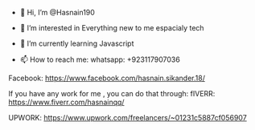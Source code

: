 - 👋 Hi, I’m @Hasnain190
- 👀 I’m interested in Everything new to me espacialy tech
- 🌱 I’m currently learning Javascript

- 📫 How to reach me:
whatsapp:
  +923117907036
  
Facebook:
  https://www.facebook.com/hasnain.sikander.18/
  
If you have any work for me , you can do that through:
fIVERR:
  https://www.fiverr.com/hasnainqq/
  
UPWORK:
  https://www.upwork.com/freelancers/~01231c5887cf056907

<!---
Hasnain190/Hasnain190 is a ✨ special ✨ repository because its `README.md` (this file) appears on your GitHub profile.
You can click the Preview link to take a look at your changes.
--->
